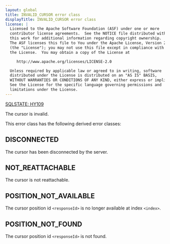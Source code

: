 ```yaml
---
layout: global
title: INVALID_CURSOR error class
displayTitle: INVALID_CURSOR error class
license: |
  Licensed to the Apache Software Foundation (ASF) under one or more
  contributor license agreements.  See the NOTICE file distributed with
  this work for additional information regarding copyright ownership.
  The ASF licenses this file to You under the Apache License, Version 2.0
  (the "License"); you may not use this file except in compliance with
  the License.  You may obtain a copy of the License at

     http://www.apache.org/licenses/LICENSE-2.0

  Unless required by applicable law or agreed to in writing, software
  distributed under the License is distributed on an "AS IS" BASIS,
  WITHOUT WARRANTIES OR CONDITIONS OF ANY KIND, either express or implied.
  See the License for the specific language governing permissions and
  limitations under the License.
---
```


<!--
  DO NOT EDIT THIS FILE.
  It was generated automatically by `org.apache.spark.SparkThrowableSuite`.
-->

[SQLSTATE: HY109](sql-error-conditions-sqlstates.html#class-HY-cli-specific-condition)

The cursor is invalid.

This error class has the following derived error classes:

## DISCONNECTED

The cursor has been disconnected by the server.

## NOT_REATTACHABLE

The cursor is not reattachable.

## POSITION_NOT_AVAILABLE

The cursor position id `<responseId>` is no longer available at index `<index>`.

## POSITION_NOT_FOUND

The cursor position id `<responseId>` is not found.


